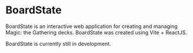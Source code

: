 # BoardState

BoardState is an interactive web application for creating and managing Magic: the Gathering decks. BoardState was created using Vite + ReactJS. 

BoardState is currently still in development.

